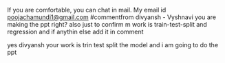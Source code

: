 If you are comfortable, you can chat in mail. My email id  poojachamundi1@gmail.com
#commentfrom divyansh - Vyshnavi you are making the ppt right? also just to confirm m work is train-test-split and regression and if anythin else add it in comment 

yes divyansh your work is trin test split the model 
and i am going to do the ppt

